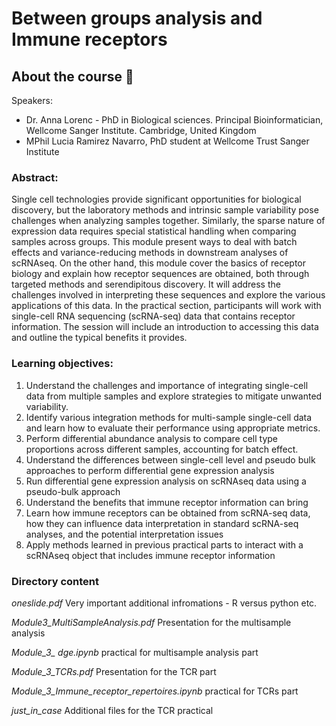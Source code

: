 # Between groups analysis and Immune receptors

## About the course 📌

Speakers:

- Dr. Anna Lorenc - PhD in Biological sciences. Principal Bioinformatician, Wellcome Sanger Institute. Cambridge, United Kingdom
- MPhil Lucia Ramirez Navarro, PhD student at  Wellcome Trust Sanger Institute

### Abstract:

Single cell technologies provide significant opportunities for biological discovery, but the laboratory methods and intrinsic sample variability pose challenges when analyzing samples together. Similarly, the sparse nature of expression data requires special statistical handling when comparing samples across groups. This module present ways to deal with batch effects and variance-reducing methods in downstream analyses of scRNAseq. On the other hand, this module cover the basics of receptor biology and explain how receptor sequences are obtained, both through targeted methods and serendipitous discovery. It will address the challenges involved in interpreting these sequences and explore the various applications of this data. In the practical section, participants will work with single-cell RNA sequencing (scRNA-seq) data that contains receptor information. The session will include an introduction to accessing this data and outline the typical benefits it provides.

### Learning objectives:

1. Understand the challenges and importance of integrating single-cell data from multiple samples and explore strategies to mitigate unwanted variability.
2. Identify various integration methods for multi-sample single-cell data and learn how to evaluate their performance using appropriate metrics.
3. Perform differential abundance analysis to compare cell type proportions across different samples, accounting for batch effect.
4. Understand the differences between single-cell level and pseudo bulk approaches to perform differential gene expression analysis
5. Run differential gene expression analysis on scRNAseq data using a pseudo-bulk approach
6. Understand the benefits that immune receptor information can bring 
7. Learn how immune receptors can be obtained from scRNA-seq data, how they can influence data interpretation in standard scRNA-seq analyses, and the potential interpretation issues
8. Apply methods learned in previous practical parts to interact with a scRNAseq object that includes immune receptor information


###  Directory content

  *oneslide.pdf* Very important additional infromations - R versus python etc.


  *Module3_MultiSampleAnalysis.pdf* Presentation for the multisample analysis
  
  *Module_3_ dge.ipynb*  practical for multisample analysis part


  *Module_3_TCRs.pdf* Presentation for the TCR part
  
  *Module_3_Immune_receptor_repertoires.ipynb* practical for TCRs part
  
  *just_in_case*     Additional files for the TCR practical


